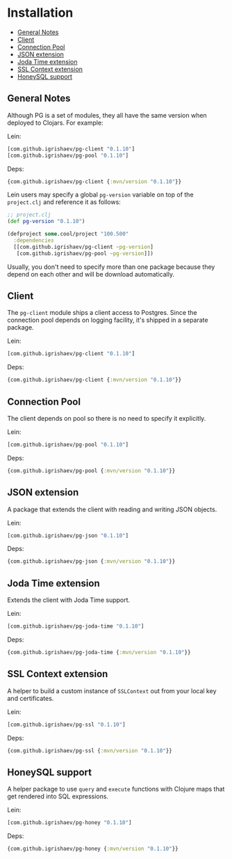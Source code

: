 # Installation

<!-- toc -->

- [General Notes](#general-notes)
- [Client](#client)
- [Connection Pool](#connection-pool)
- [JSON extension](#json-extension)
- [Joda Time extension](#joda-time-extension)
- [SSL Context extension](#ssl-context-extension)
- [HoneySQL support](#honeysql-support)

<!-- tocstop -->

## General Notes

Although PG is a set of modules, they all have the same version when deployed to
Clojars. For example:

Lein:

~~~clojure
[com.github.igrishaev/pg-client "0.1.10"]
[com.github.igrishaev/pg-pool "0.1.10"]
~~~

Deps:

~~~clojure
{com.github.igrishaev/pg-client {:mvn/version "0.1.10"}}
~~~

Lein users may specify a global `pg-version` variable on top of the
`project.clj` and reference it as follows:

~~~clojure
;; project.clj
(def pg-version "0.1.10")

(defproject some.cool/project "100.500"
  :dependencies
  [[com.github.igrishaev/pg-client ~pg-version]
   [com.github.igrishaev/pg-pool ~pg-version]])
~~~

Usually, you don't need to specify more than one package because they depend on
each other and will be download automatically.

## Client

The `pg-client` module ships a client access to Postgres. Since the connection
pool depends on logging facility, it's shipped in a separate package.

Lein:

~~~clojure
[com.github.igrishaev/pg-client "0.1.10"]
~~~

Deps:

~~~clojure
{com.github.igrishaev/pg-client {:mvn/version "0.1.10"}}
~~~

## Connection Pool

The client depends on pool so there is no need to specify it explicitly.

Lein:

~~~clojure
[com.github.igrishaev/pg-pool "0.1.10"]
~~~

Deps:

~~~clojure
{com.github.igrishaev/pg-pool {:mvn/version "0.1.10"}}
~~~

## JSON extension

A package that extends the client with reading and writing JSON objects.

Lein:

~~~clojure
[com.github.igrishaev/pg-json "0.1.10"]
~~~

Deps:

~~~clojure
{com.github.igrishaev/pg-json {:mvn/version "0.1.10"}}
~~~

## Joda Time extension

Extends the client with Joda Time support.

Lein:

~~~clojure
[com.github.igrishaev/pg-joda-time "0.1.10"]
~~~

Deps:

~~~clojure
{com.github.igrishaev/pg-joda-time {:mvn/version "0.1.10"}}
~~~

## SSL Context extension

A helper to build a custom instance of `SSLContext` out from your local key and
certificates.

Lein:

~~~clojure
[com.github.igrishaev/pg-ssl "0.1.10"]
~~~

Deps:

~~~clojure
{com.github.igrishaev/pg-ssl {:mvn/version "0.1.10"}}
~~~

## HoneySQL support

A helper package to use `query` and `execute` functions with Clojure maps that
get rendered into SQL expressions.

Lein:

~~~clojure
[com.github.igrishaev/pg-honey "0.1.10"]
~~~

Deps:

~~~clojure
{com.github.igrishaev/pg-honey {:mvn/version "0.1.10"}}
~~~
